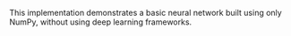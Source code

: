 This implementation demonstrates a basic neural network built using only NumPy, without using deep learning frameworks.
